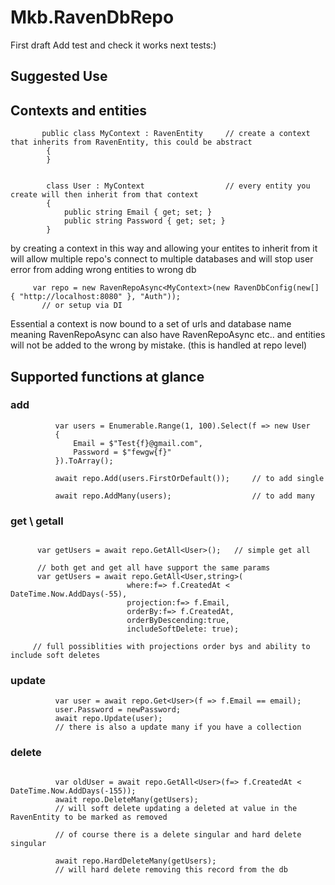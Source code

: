 # Mkb.RavenDbRepo
First draft Add test and check it works  next tests:) 

## Suggested Use


## Contexts and entities
```
       public class MyContext : RavenEntity     // create a context that inherits from RavenEntity, this could be abstract
        {
        }
        
        
        class User : MyContext                  // every entity you create will then inherit from that context
        {
            public string Email { get; set; }
            public string Password { get; set; }
        }
```

by creating a context in this way and allowing your entites to inherit from it will allow multiple repo's connect to multiple databases and will stop user error from adding wrong entities to wrong db


```
     var repo = new RavenRepoAsync<MyContext>(new RavenDbConfig(new[] { "http://localhost:8080" }, "Auth")); 
       // or setup via DI
```
Essential a context is now bound to a set of urls and database name meaning RavenRepoAsync<MyContext> can also have RavenRepoAsync<MyContext2> etc.. and entities will not be added to the wrong by mistake. (this is handled at repo level)

## Supported functions at glance

  ### add
  ```
            var users = Enumerable.Range(1, 100).Select(f => new User
            {
                Email = $"Test{f}@gmail.com",
                Password = $"fewgw{f}"
            }).ToArray();

            await repo.Add(users.FirstOrDefault());     // to add single
            
            await repo.AddMany(users);                  // to add many
  ```
  
  ### get \ getall
  
  ```

        var getUsers = await repo.GetAll<User>();   // simple get all
  
        // both get and get all have support the same params
        var getUsers = await repo.GetAll<User,string>(
                            where:f=> f.CreatedAt < DateTime.Now.AddDays(-55),
                            projection:f=> f.Email, 
                            orderBy:f=> f.CreatedAt,
                            orderByDescending:true, 
                            includeSoftDelete: true); 

       // full possiblities with projections order bys and ability to include soft deletes
  
  ```
  
  ### update
  
  ```
            var user = await repo.Get<User>(f => f.Email == email);
            user.Password = newPassword;
            await repo.Update(user);                 
            // there is also a update many if you have a collection
  ```
  
  
  ### delete
  
  ```
  
            var oldUser = await repo.GetAll<User>(f=> f.CreatedAt < DateTime.Now.AddDays(-155));
            await repo.DeleteMany(getUsers);            
            // will soft delete updating a deleted at value in the RavenEntity to be marked as removed
                                                                                                
            // of course there is a delete singular and hard delete singular
                                                                                                
            await repo.HardDeleteMany(getUsers);      
            // will hard delete removing this record from the db
  ```
  
  
